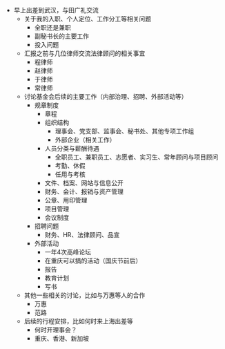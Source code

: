 - 早上出差到武汉，与田广礼交流
	- 关于我的入职、个人定位、工作分工等相关问题
		- 全职还是兼职
		- 副秘书长的主要工作
		- 投入问题
	- 汇报之前与几位律师交流法律顾问的相关事宜
		- 程律师
		- 赵律师
		- 于律师
		- 常律师
	- 讨论基金会后续的主要工作（内部治理、招聘、外部活动等）
		- 规章制度
			- 章程
			- 组织结构
				- 理事会、党支部、监事会、秘书处、其他专项工作组
				- 外部企业（相关工作）
			- 人员分类与薪酬待遇
				- 全职员工、兼职员工、志愿者、实习生、常年顾问与项目顾问
				- 考勤、休假
				- 任用与考核
			- 文件、档案、网站与信息公开
			- 财务、会计、报销与资产管理
			- 公章、用印管理
			- 项目管理
			- 会议制度
		- 招聘问题
			- 财务、HR、法律顾问、品宣
		- 外部活动
			- 一年4次高峰论坛
			- 在重庆可以搞的活动（国庆节前后）
			- 报告
			- 教育计划
			- 写书
	- 其他一些相关的讨论，比如与万惠等人的合作
		- 万惠
		- 范路
	- 后续的行程安排，比如何时来上海出差等
		- 何时开理事会？
		- 重庆、香港、新加坡